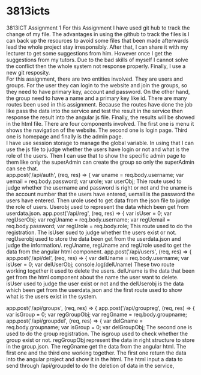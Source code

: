 # 3813icts
3813ICT Assignment 1
For this Assignment I have used git hub to track the change of my file. The advantages in using the github to track the files is I can back up the resources to avoid some files that been made afterwards lead the whole project stay irresponsibly. After that, I can share it with my lecturer to get some suggestions from him. However once I get the suggestions from my tutors. Due to the bad skills of myself I cannot solve the conflict then the whole system not response properly. Finally, I use a new git resposity.<br>
For this assignment, there are two entities involved. They are users and groups. For the user they can login to the website and join the groups, so they need to have primary key, account and password. On the other hand, the group need to have a name and a primary key like id. There are many routes been used in this assignment. Because the routes have done the job like pass the data into the service and test the result in the service then response the result into the angular js file. Finally, the results will be showed in the html file. There are four components involved. The first one is menu it shows the navigation of the website. The second one is login page. Third one is homepage and finally is the admin page. <br>
I have use session storage to manage the global variable. In using that I can use the js file to judge whether the users have login or not and what is the role of the users. Then I can use that to show the specific admin page to them like only the superAdmin can create the group so only the superAdmin can see that.<br>
app.post('/api/auth', (req, res) => {
        var uname = req.body.username;
        var uemail = req.body.password;
        var urole;
        var userObj;
Thie route used to judge whether the username and password is right or not and the uname is the account number that the users have entered, uemail is the password the users have entered. Then urole used to get data from the json file to judge the role of users. Userobj used to represent the data which been get from userdata.json.
app.post('/api/reg', (req, res) => {
    var isUser = 0;
    var regUserObj;
    var regUname = req.body.username;
    var regUemail = req.body.password;
    var regUrole = req.body.role;
This route used to do the registration. The isUser sued to judge whether the users exist or not. regUserobj used to store the data been get from the userdata.json and judge the information/. regUname, regUname and regUrole used to get the data from the angular html component.
app.post('/api/users', (req, res) => {
app.post('/api/del', (req, res) => {
    var delUname = req.body.username;
    var isUser = 0;
    var delUserObj;
    console.log(delUname)
These two route working together it used to delete the users. delUname is the data that been get from the html component about the name the user want to delete. isUser used to judge the user exist or not and the delUserobj is the data which been get from the userdata.json and the first route used to show what is the users exist in the system.

app.post('/api/groups', (req, res) => {
app.post('/api/groupreg', (req, res) => {
    var isGroup = 0;
    var regGroupObj;
    var regGname = req.body.groupname;
app.post('/api/groupdel', (req, res) => {
    var delGname = req.body.groupname;
    var isGroup = 0;
    var delGroupObj;
The second one is used to do the group registration. The isgroup used to check whether the group exist or not. regGroupObj represent the data in right structure to store in the group.json. The regGname get the data from the angular html.
The first one and the third one working together. The first one return the data into the angular project and show it in the html. The html input a data to send through /api/groupdel to do the deletion of data in the service,


